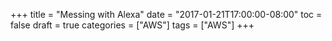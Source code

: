 +++
title = "Messing with Alexa"
date = "2017-01-21T17:00:00-08:00"
toc = false
draft = true
categories = ["AWS"]
tags = ["AWS"]
+++
